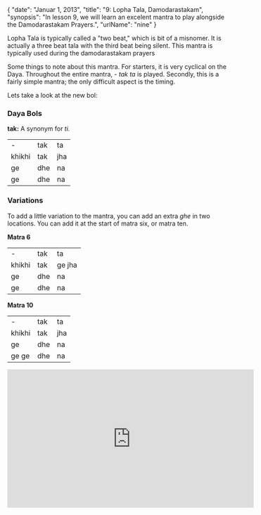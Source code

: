 <data>
{
    "date": "Januar 1, 2013",
    "title": "9: Lopha Tala, Damodarastakam",
    "synopsis": "In lesson 9, we will learn an excelent mantra to play alongside the Damodarastakam Prayers.",
    "urlName": "nine"
}
</data>


Lopha Tala is typically called a "two beat," which is bit of a misnomer. It is actually a three beat tala with the third beat being silent. This mantra is typically used during the damodarastakam prayers

Some things to note about this mantra. For starters, it is very cyclical on the Daya. Throughout the entire mantra, *- tak ta* is played. Secondly, this is a fairly simple mantra; the only difficult aspect is the timing.

Lets take a look at the new bol:

### Daya Bols

**tak:** A synonym for *ti.* 

<table>
    <tr>
        <td>-</td> 
        <td>tak</td> 
        <td>ta</td> 
    </tr>
    <tr>
        <td>khikhi</td> 
        <td>tak</td> 
        <td>jha</td> 
    </tr>
    <tr>
        <td>ge</td> 
        <td>dhe</td> 
        <td>na</td> 
    </tr>
    <tr>
        <td>ge</td> 
        <td>dhe</td> 
        <td>na</td> 
    </tr>
</table>


### Variations

To add a little variation to the mantra, you can add an extra *ghe* in two locations. You can add it at the start of matra six, or matra ten.

**Matra 6**

<table>
    <tr>
        <td>-</td> 
        <td>tak</td> 
        <td>ta</td> 
    </tr>
    <tr>
        <td>khikhi</td> 
        <td>tak</td> 
        <td>ge jha</td> 
    </tr>
    <tr>
        <td>ge</td> 
        <td>dhe</td> 
        <td>na</td> 
    </tr>
    <tr>
        <td>ge</td> 
        <td>dhe</td> 
        <td>na</td> 
    </tr>
</table>

**Matra 10**

<table>
    <tr>
        <td>-</td> 
        <td>tak</td> 
        <td>ta</td> 
    </tr>
    <tr>
        <td>khikhi</td> 
        <td>tak</td> 
        <td>jha</td> 
    </tr>
    <tr>
        <td>ge</td> 
        <td>dhe</td> 
        <td>na</td> 
    </tr>
    <tr>
        <td>ge ge</td> 
        <td>dhe</td> 
        <td>na</td> 
    </tr>
</table>

<iframe width="560" height="315" src="http://www.youtube.com/embed/XxbBz5g5zxc" frameborder="0" allowfullscreen></iframe>
